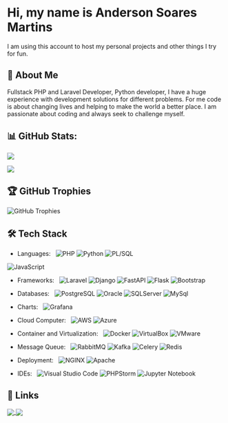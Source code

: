 # Hi, my name is Anderson Soares Martins

I am using this account to host my personal projects and other things I try for fun.
## 🚀 About Me

Fullstack PHP and Laravel Developer, Python developer, I have a huge experience with development solutions for different problems. For me code is about changing lives and helping to make the world a better place.
I am passionate about coding and always seek to challenge myself.

<!--
I contribute video class for
<a href="https://dio.me">
  <img src="/images/logo-diome.png"  width=52 height=20>
</a>. 
-->

## 📊 GitHub Stats:

<a href=""> <img align="center" src="https://github-readme-stats.vercel.app/api?username=andersonsoaresmartins&count_private=true&show_icons=true&theme=merko&hide=css"/> </a>

<a href=""> <img align="center" src="https://github-readme-stats-sigma-five.vercel.app/api/top-langs/?username=andersonsoaresmartins&theme=merko&line_height=40&hide=css&layout=compact"/> </a>


## 🏆 GitHub Trophies

![GitHub Trophies](https://github-profile-trophy.vercel.app/?username=andersonsoaresmartins&theme=onedark&no-frame=true&no-bg=false&margin-w=4)

## 🛠 Tech Stack

- Languages: &nbsp;
  ![PHP](https://img.shields.io/badge/-PHP-3333?style=flat&logo=PHP)
  ![Python](https://img.shields.io/badge/-Python-333333?style=flat&logo=Python)
  ![PL/SQL](https://img.shields.io/badge/-PL/SQL-333333?style=flat&logo=PLSQL)
<!-- ![HTML](https://img.shields.io/badge/-HTML-333333?style=flat&logo=HTML5)
  ![CSS](https://img.shields.io/badge/-CSS-333333?style=flat&logo=CSS3&logoColor=1572B6) -->
  ![JavaScript](https://img.shields.io/badge/-JavaScript-333333?style=flat&logo=javascript)

- Frameworks: &nbsp;
  ![Laravel](https://img.shields.io/badge/-Laravel-333333?style=flat&logo=laravel)
  ![Django](https://img.shields.io/badge/-Django-333333?style=flat&logo=django&logoColor=092E20)
  ![FastAPI](https://img.shields.io/badge/-FastAPI-333333?style=flat&logo=fastapi)
  ![Flask](https://img.shields.io/badge/-Flask-333333?style=flat&logo=flask)
  ![Bootstrap](https://img.shields.io/badge/-Bootstrap-333333?style=flat&logo=bootstrap)
<!--  
  ![VueJS](https://img.shields.io/badge/-Vue.JS-333333?style=flat&logo=vue.js) 
-->

- Databases:  &nbsp;
  ![PostgreSQL](https://img.shields.io/badge/-PostgreSQL-333333?style=flat&logo=postgresql)
  ![Oracle](https://img.shields.io/badge/-Oracle-333333?style=flat&logo=oracle&logoColor=F80000)
  ![SQLServer](https://img.shields.io/badge/-SQL%20Server-333333?style=flat&logo=microsoftsqlserver&logoColor=CC2927)
  ![MySql](https://img.shields.io/badge/-MySql-333333?style=flat&logo=mysql)
<!--  
  ![Firestore](https://img.shields.io/badge/-Firestore-333333?style=flat&logo=firebase)
  ![MongoDB](https://img.shields.io/badge/-MongoDB%20Atlas-333333?style=flat&logo=mongodb)
  ![ElasticSearch](https://img.shields.io/badge/-ElasticSearch-333333?style=flat&logo=elasticsearch&logoColor=f3d337)
-->
- Charts:  &nbsp;
  ![Grafana](https://img.shields.io/badge/-Grafana-333333?style=flat&logo=grafana)
<!--
  ![Kibana](https://img.shields.io/badge/-Kibana-333333?style=flat&logo=kibana&logoColor=d7689d)
  ![ChartJS](https://img.shields.io/badge/-Chart.JS-333333?style=flat&logo=chart.js)


- Monitoring and Observability:  &nbsp;
  ![Elastic APM](https://img.shields.io/badge/-Elastic%20APM-333333?style=flat&logo=https://www.davincigroup.es/wp-content/uploads/2021/03/apm-logo-color.png)
  ![Logstash](https://img.shields.io/badge/-Logstash-333333?style=flat&logo=logstash&logoColor=40769e)
  ![Elastic Beats](https://img.shields.io/badge/-Elastic%20Beats-333333?style=flat&logo=beats&logoColor=66b5ae)
  ![Splunk](https://img.shields.io/badge/-Splunk-333333?style=flat&logo=splunk)
  ![Dynatrace](https://img.shields.io/badge/-Dynatrace-333333?style=flat&logo=dynatrace)

-->
- Cloud Computer:  &nbsp;
  ![AWS](https://img.shields.io/badge/-AWS-333333?style=flat&logo=amazonaws)
  ![Azure](https://img.shields.io/badge/-Azure-333333?style=flat&logo=microsoftazure&logoColor=0078D4)
<!--  
  ![Google Cloud](https://img.shields.io/badge/-Google%20Cloud-333333?style=flat&logo=googlecloud)
  ![IBM Cloud](https://img.shields.io/badge/-IBM%20Cloud-333333?style=flat&logo=ibmcloud&logoColor=1261FE)
  ![Digital Ocean](https://img.shields.io/badge/-Digital%20Ocean-333333?style=flat&logo=digitalocean)
  ![Elastic Cloud](https://img.shields.io/badge/-Elastic%20Cloud-333333?style=flat&logo=elasticcloud&logoColor=a0c443)
  
- Chatbot:  &nbsp;
  ![IBM Watson](https://img.shields.io/badge/-IBM%20Watson-333333?style=flat&logo=ibmwatson)
  ![Dialogflow](https://img.shields.io/badge/-Dialogflow-333333?style=flat&logo=dialogflow)
  ![Rasa](https://img.shields.io/badge/-RASA-333333?style=flat&logo=rasa)
-->
- Container and Virtualization:  &nbsp;
  ![Docker](https://img.shields.io/badge/-Docker-333333?style=flat&logo=docker)
  ![VirtualBox](https://img.shields.io/badge/-VirtualBox-333333?style=flat&logo=virtualbox)
  ![VMware](https://img.shields.io/badge/-VMware-333333?style=flat&logo=vmware)
<!--
  ![Kubernetes](https://img.shields.io/badge/-Kubernetes-333333?style=flat&logo=kubernetes)
-->
- Message Queue:  &nbsp;
  ![RabbitMQ](https://img.shields.io/badge/-RabbitMQ-333333?style=flat&logo=rabbitmq)
  ![Kafka](https://img.shields.io/badge/-Kafka-333333?style=flat&logo=apachekafka)
  ![Celery](https://img.shields.io/badge/-Celery-333333?style=flat&logo=celery&logoColor=37814A)
  ![Redis](https://img.shields.io/badge/-Redis-333333?style=flat&logo=redis)

- Deployment:  &nbsp;
  ![NGINX](https://img.shields.io/badge/-NGINX-333333?style=flat&logo=nginx&logoColor=009639)
  ![Apache](https://img.shields.io/badge/-Apache-333333?style=flat&logo=apache&logoColor=D22128)


- IDEs: &nbsp;
  ![Visual Studio Code](https://img.shields.io/badge/-Visual%20Studio%20Code-333333?style=flat&logo=visual-studio-code&logoColor=007ACC)
  ![PHPStorm](https://img.shields.io/badge/-PHPStorm-333333?style=flat&logo=phpstorm&logoColor=f70486)
  ![Jupyter Notebook](https://img.shields.io/badge/-Jupyter%20Notebook-333333?style=flat&logo=jupyter)


## 🔗 Links

<a href="https://www.linkedin.com/in/asmartins999">
  <img align="center" src="https://img.shields.io/badge/linkedin-0A66C2?style=for-the-badge&logo=linkedin&logoColor=white" />
</a>
<a href="https://github.com/andersonsoaresmartins">
  <img align="center" src="https://img.shields.io/badge/github-white?logo=github&style=for-the-badge&logoColor=black" />
</a>
<!--
<a href="https://www.youtube.com/rafaelgalleani">
  <img align="center" src="https://img.shields.io/badge//rafaelgalleani-critical?logo=youtube&style=for-the-badge&logoColor=white" />
</a>
-->
